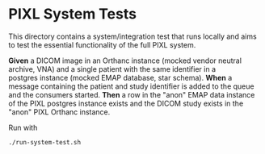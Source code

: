 # PIXL System Tests

This directory contains a system/integration test that runs locally and aims to 
test the essential functionality of the full PIXL system. 
 
**Given** a DICOM image in an Orthanc instance (mocked vendor 
neutral archive, VNA) and a single patient with the same identifier in a  
postgres instance (mocked EMAP database, star schema).
**When** a message containing the patient and study identifier is added to the 
queue and the consumers started.
**Then** a row in the "anon" EMAP data instance of the PIXL postgres instance exists
and the DICOM study exists in the "anon" PIXL Orthanc instance.

Run with
```bash
./run-system-test.sh
```

